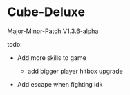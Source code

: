 # Cube-Deluxe
Major-Minor-Patch
V1.3.6-alpha


todo:

- Add more skills to game
    - add bigger player hitbox upgrade

- Add escape when fighting idk